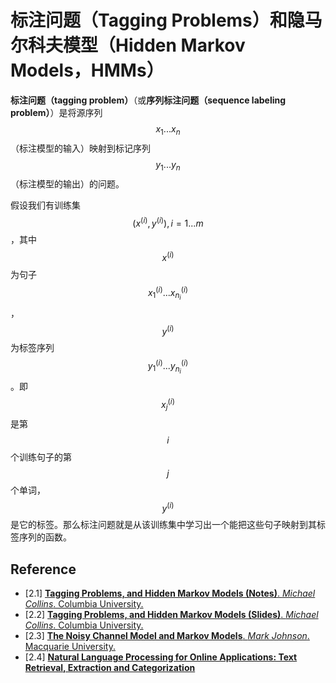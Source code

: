 # 标注问题（Tagging Problems）和隐马尔科夫模型（Hidden Markov Models，HMMs）

**标注问题（tagging problem）**（或**序列标注问题（sequence labeling problem）**）是将源序列 $$x_1...x_n$$（标注模型的输入）映射到标记序列 $$y_1...y_n$$（标注模型的输出）的问题。

假设我们有训练集 $$(x^{(i)},y^{(i)}),i = 1...m$$，其中 $$x^{(i)}$$ 为句子 $$x_1^{(i)}...x_{n_i}^{(i)}$$， $$y^{(i)}$$ 为标签序列 $$y_1^{(i)}...y_{n_i}^{(i)}$$。即 $$x^{(i)}_j$$ 是第 $$i$$ 个训练句子的第 $$j$$ 个单词，$$y^{(i)}$$ 是它的标签。那么标注问题就是从该训练集中学习出一个能把这些句子映射到其标签序列的函数。



## Reference

- [2.1] [**Tagging Problems, and Hidden Markov Models (Notes)**. *Michael Collins*. Columbia University.](http://www.cs.columbia.edu/~mcollins/hmms-spring2013.pdf)
- [2.2] [**Tagging Problems, and Hidden Markov Models (Slides)**. *Michael Collins*. Columbia University.](http://www.cs.columbia.edu/~mcollins/cs4705-spring2019/slides/tagging.pdf)
- [2.3] [**The Noisy Channel Model and Markov Models**. *Mark Johnson*. Macquarie University.](http://web.science.mq.edu.au/~mjohnson/papers/Johnson14-04LM-talk.pdf)
- [2.4] [**Natural Language Processing for Online Applications: Text Retrieval, Extraction and Categorization**](https://doc.lagout.org/science/Artificial%20Intelligence/Natural%20Language%20Processing/Natural%20Language%20Processing%20for%20Online%20Applications%20Text%20Retrieval%2CExtraction%20and%20Categorization%20-%20Peter%20Jackson%20%2C%20Isabelle%20Moulinier.pdf)
